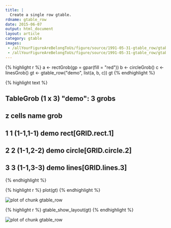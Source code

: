 ```yaml
---
title: |
  Create a single row gtable.
rdname: gtable_row
date: 2015-06-07
output: html_document
layout: article
category: gtable
images:
 - /allYourFigureAreBelongToUs/figure/source/1991-05-31-gtable_row/gtable_row-1.png
 - /allYourFigureAreBelongToUs/figure/source/1991-05-31-gtable_row/gtable_row-2.png
---
```





{% highlight r %}
a <- rectGrob(gp = gpar(fill = "red"))
b <- circleGrob()
c <- linesGrob()
gt <- gtable_row("demo", list(a, b, c))
gt
{% endhighlight %}



{% highlight text %}
## TableGrob (1 x 3) "demo": 3 grobs
##   z     cells name                  grob
## 1 1 (1-1,1-1) demo     rect[GRID.rect.1]
## 2 2 (1-1,2-2) demo circle[GRID.circle.2]
## 3 3 (1-1,3-3) demo   lines[GRID.lines.3]
{% endhighlight %}



{% highlight r %}
plot(gt)
{% endhighlight %}

![plot of chunk gtable_row](/allYourFigureAreBelongToUs/figure/source/1991-05-31-gtable_row/gtable_row-1.png) 

{% highlight r %}
gtable_show_layout(gt)
{% endhighlight %}

![plot of chunk gtable_row](/allYourFigureAreBelongToUs/figure/source/1991-05-31-gtable_row/gtable_row-2.png) 